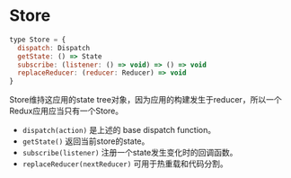 # Store
```javascript
type Store = {
  dispatch: Dispatch
  getState: () => State
  subscribe: (listener: () => void) => () => void
  replaceReducer: (reducer: Reducer) => void
}
```

Store维持这应用的state tree对象，因为应用的构建发生于reducer，所以一个Redux应用应当只有一个Store。

- `dispatch(action)` 是上述的 base dispatch function。
- `getState()` 返回当前store的state。
- `subscribe(listener)` 注册一个state发生变化时的回调函数。
- `replaceReducer(nextReducer)` 可用于热重载和代码分割。


